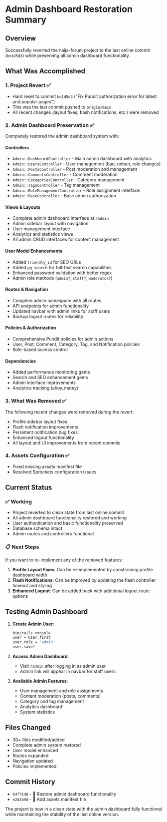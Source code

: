 # Admin Dashboard Restoration Summary

## Overview
Successfully reverted the naija-forum project to the last online commit (`be1d5d3`) while preserving all admin dashboard functionality.

## What Was Accomplished

### 1. Project Revert ✅
- Hard reset to commit `be1d5d3` ("Fix Pundit authorization error for latest and popular pages")
- This was the last commit pushed to `origin/main`
- All recent changes (layout fixes, flash notifications, etc.) were removed

### 2. Admin Dashboard Preservation ✅
Completely restored the admin dashboard system with:

#### Controllers
- `Admin::DashboardController` - Main admin dashboard with analytics
- `Admin::UsersController` - User management (ban, unban, role changes)
- `Admin::PostsController` - Post moderation and management
- `Admin::CommentsController` - Comment moderation
- `Admin::CategoriesController` - Category management
- `Admin::TagsController` - Tag management  
- `Admin::RoleManagementController` - Role assignment interface
- `Admin::BaseController` - Base admin authorization

#### Views & Layouts
- Complete admin dashboard interface at `/admin`
- Admin sidebar layout with navigation
- User management interface
- Analytics and statistics views
- All admin CRUD interfaces for content management

#### User Model Enhancements
- Added `friendly_id` for SEO URLs
- Added `pg_search` for full-text search capabilities
- Enhanced password validation with better regex
- Admin role methods (`admin?`, `staff?`, `moderator?`)

#### Routes & Navigation  
- Complete admin namespace with all routes
- API endpoints for admin functionality
- Updated navbar with admin links for staff users
- Backup logout routes for reliability

#### Policies & Authorization
- Comprehensive Pundit policies for admin actions
- User, Post, Comment, Category, Tag, and Notification policies
- Role-based access control

#### Dependencies
- Added performance monitoring gems
- Search and SEO enhancement gems
- Admin interface improvements
- Analytics tracking (ahoy_matey)

### 3. What Was Removed ✅
The following recent changes were removed during the revert:
- Profile sidebar layout fixes
- Flash notification improvements  
- Persistent notification bug fixes
- Enhanced logout functionality
- All layout and UI improvements from recent commits

### 4. Assets Configuration ✅
- Fixed missing assets manifest file
- Resolved Sprockets configuration issues

## Current Status

### ✅ Working
- Project reverted to clean state from last online commit
- All admin dashboard functionality restored and working
- User authentication and basic functionality preserved
- Database schema intact
- Admin routes and controllers functional

### 📋 Next Steps
If you want to re-implement any of the removed features:

1. **Profile Layout Fixes**: Can be re-implemented by constraining profile dashboard width
2. **Flash Notifications**: Can be improved by updating the flash controller timeout and styling
3. **Enhanced Logout**: Can be added back with additional logout route options

## Testing Admin Dashboard

1. **Create Admin User**:
   ```bash
   bin/rails console
   user = User.first
   user.role = 'admin'
   user.save!
   ```

2. **Access Admin Dashboard**:
   - Visit `/admin` after logging in as admin user
   - Admin link will appear in navbar for staff users

3. **Available Admin Features**:
   - User management and role assignments
   - Content moderation (posts, comments)
   - Category and tag management
   - Analytics dashboard
   - System statistics

## Files Changed
- 30+ files modified/added
- Complete admin system restored
- User model enhanced
- Routes expanded
- Navigation updated
- Policies implemented

## Commit History
- `64f71d0` - 🔧 Restore admin dashboard functionality
- `e2d3b9d` - 🔧 Add assets manifest file

The project is now in a clean state with the admin dashboard fully functional while maintaining the stability of the last online version.